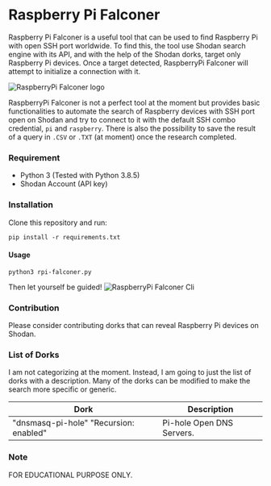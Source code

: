 
# Raspberry Pi Falconer
Raspberry Pi Falconer is a useful tool that can be used to find Raspberry Pi with open SSH port worldwide.
To find this, the tool use Shodan search engine with its API, and with the help of the Shodan dorks, target only Raspberry Pi devices. Once a target detected, RaspberryPi Falconer will attempt to initialize a connection with it.

![RaspberryPi Falconer logo](https://i.ibb.co/jRGGZkf/Raspberry-Pi-Falconer-logo.png)

RaspberryPi Falconer is not a perfect tool at the moment but provides basic functionalities to automate the search of Raspberry devices with SSH port open on Shodan and try to connect to it with the default SSH combo credential, `pi` and `raspberry`. 
There is also the possibility to save the result of a query in `.CSV` or `.TXT` (at moment) once the research completed.

### Requirement
* Python 3 (Tested with Python 3.8.5)
* Shodan Account (API key)

### Installation
Clone this repository and run:
```shell
pip install -r requirements.txt
```
#### Usage
```
python3 rpi-falconer.py
```
Then let yourself be guided!
![RaspberryPi Falconer Cli](https://i.ibb.co/MsH3Y03/rpi-falconer.png)

### Contribution
Please consider contributing dorks that can reveal Raspberry Pi devices on Shodan.

### List of Dorks
I am not categorizing at the moment. Instead, I am going to just the list of dorks with a description. Many of the dorks can be modified to make the search more specific or generic.

 Dork                                           | Description
------------------------------------------------|--------------------------------------------------------------------------
"dnsmasq-pi-hole" "Recursion: enabled" | Pi-hole Open DNS Servers.

### Note
FOR EDUCATIONAL PURPOSE ONLY.
